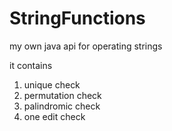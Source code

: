 # StringFunctions
my own java api for operating strings

it contains 
  1. unique check
  2. permutation check
  3. palindromic check
  4. one edit check
  
